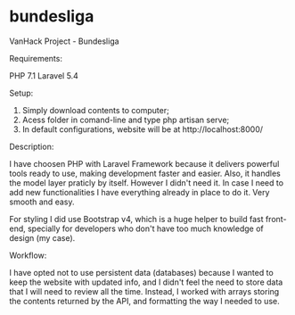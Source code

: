# bundesliga
VanHack Project - Bundesliga

Requirements:

PHP 7.1
Laravel 5.4

Setup:

1. Simply download contents to computer;
2. Acess folder in comand-line and type php artisan serve;
3. In default configurations, website will be at http://localhost:8000/

Description:

I have choosen PHP with Laravel Framework because it delivers powerful tools ready to use, making development faster and easier. Also, it handles the model layer praticly by itself. However I didn't need it. In case I need to add new functionalities I have everything already in place to do it. Very smooth and easy.

For styling I did use Bootstrap v4, which is a huge helper to build fast front-end, specially for developers who don't have too much knowledge of design (my case).

Workflow:

I have opted not to use persistent data (databases) because I wanted to keep the website with updated info, and I didn't feel the need to store data that I will need to review all the time. Instead, I worked with arrays storing the contents returned by the API, and formatting the way I needed to use.
